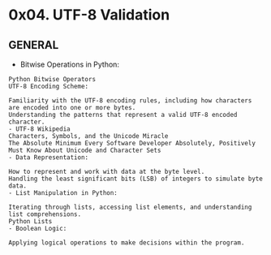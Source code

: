 # 0x04. UTF-8 Validation

## GENERAL

- Bitwise Operations in Python:

```Understanding how to manipulate bits in Python, including operations like AND (&), OR (|), XOR (^), NOT (~), shifts (<<, >>).
Python Bitwise Operators
UTF-8 Encoding Scheme:

Familiarity with the UTF-8 encoding rules, including how characters are encoded into one or more bytes.
Understanding the patterns that represent a valid UTF-8 encoded character.
- UTF-8 Wikipedia
Characters, Symbols, and the Unicode Miracle
The Absolute Minimum Every Software Developer Absolutely, Positively Must Know About Unicode and Character Sets
- Data Representation:

How to represent and work with data at the byte level.
Handling the least significant bits (LSB) of integers to simulate byte data.
- List Manipulation in Python:

Iterating through lists, accessing list elements, and understanding list comprehensions.
Python Lists
- Boolean Logic:

Applying logical operations to make decisions within the program.
